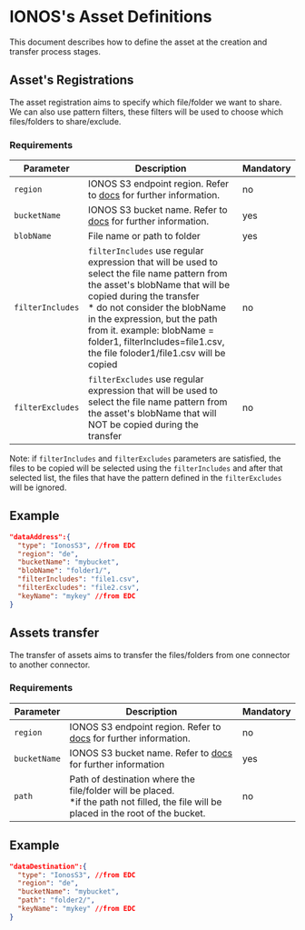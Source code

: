
# IONOS's Asset Definitions

This document describes how to define the asset at the creation and transfer process stages.

## Asset's Registrations 
The asset registration aims to specify which file/folder we want to share. We can also use pattern filters, these filters will be used to choose which files/folders to share/exclude.

### Requirements


| Parameter        | Description                                                                                                                                                                                                                                                                                                                                 | Mandatory |
|------------------|---------------------------------------------------------------------------------------------------------------------------------------------------------------------------------------------------------------------------------------------------------------------------------------------------------------------------------------------|-----------|
| `region`         | IONOS S3 endpoint region. Refer to  [docs](https://docs.ionos.com/cloud/managed-services/s3-object-storage/s3-endpoints)  for further information.                                                                                                                                                                                          | no        |
| `bucketName`     | IONOS S3 bucket name.   Refer to  [docs](https://docs.ionos.com/cloud/managed-services/s3-object-storage/concepts/buckets) for further information.                                                                                                                                                                                         | yes       |
| `blobName`       | File name or path to folder                                                                                                                                                                                                                                                                                                                 | yes       |
| `filterIncludes` | `filterIncludes` use regular expression that will be used to select the file name pattern from the asset's blobName that will be copied during the transfer <br/> * do not consider the blobName in the expression, but the path from it. example: blobName = folder1, filterIncludes=file1.csv, the file foloder1/file1.csv will be copied | no        |
| `filterExcludes` | `filterExcludes` use regular expression that will be used to select the file name pattern from the asset's blobName that will NOT be copied during the transfer <br/>                                                                                                                                                                       | no        |

Note:  if `filterIncludes` and  `filterExcludes` parameters are satisfied, the files to be copied will be selected using the `filterIncludes` and after that selected list, the files that have the pattern defined in the `filterExcludes` will be ignored.


## Example

```json
"dataAddress":{
  "type": "IonosS3", //from EDC
  "region": "de",
  "bucketName": "mybucket",
  "blobName": "folder1/",
  "filterIncludes": "file1.csv",
  "filterExcludes": "file2.csv",
  "keyName": "mykey" //from EDC
}
```

## Assets transfer
The transfer of assets aims to transfer the files/folders from one connector to another connector.

### Requirements


| Parameter     | Description                                                                                                                                        | Mandatory |
|---------------|----------------------------------------------------------------------------------------------------------------------------------------------------|-----------|
| `region`      | IONOS S3 endpoint region. Refer to  [docs](https://docs.ionos.com/cloud/managed-services/s3-object-storage/s3-endpoints)  for further information. | no        |
| `bucketName`  | IONOS S3 bucket name.   Refer to  [docs](https://docs.ionos.com/cloud/managed-services/s3-object-storage/concepts/buckets) for further information                                                                              | yes       |                                                                                 
| `path`        | Path of destination where the file/folder will be placed. </br>  *if the path not filled, the file will be placed in the root of the bucket.       | no        |


## Example

```json
"dataDestination":{
  "type": "IonosS3", //from EDC
  "region": "de",
  "bucketName": "mybucket",
  "path": "folder2/",
  "keyName": "mykey" //from EDC
}
```